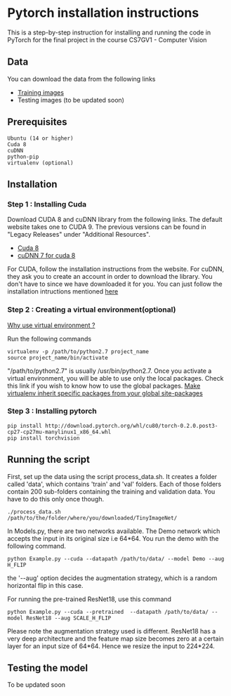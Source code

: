 # Pytorch installation instructions

This is a step-by-step instruction for installing and running the code in PyTorch for the final project in the course CS7GV1 - Computer Vision

## Data

You can download the data from the following links
* [Training images](http://cs231n.stanford.edu/tiny-imagenet-200.zip)
* Testing images (to be updated soon)

## Prerequisites

```
Ubuntu (14 or higher)
Cuda 8
cuDNN
python-pip
virtualenv (optional)
```
## Installation

### Step 1 : Installing Cuda
Download CUDA 8 and cuDNN library from the following links. The default website takes one to CUDA 9. The previous versions can be found in "Legacy Releases" under "Additional Resources".
* [Cuda 8](https://developer.nvidia.com/cuda-80-ga2-download-archive)
* [cuDNN 7 for cuda 8](https://drive.google.com/a/tcd.ie/file/d/1JNKUnIRbAnZ49wSiJgou4zz9CQiamR8J/view?usp=sharing)

For CUDA, follow the installation instructions from the website. For cuDNN, they ask you to create an account in order to download the library. You don't have to since we have downloaded it for you. You can just follow the installation intructions mentioned [here](http://docs.nvidia.com/deeplearning/sdk/cudnn-install/index.html)
### Step 2 : Creating a virtual environment(optional)
[Why use virtual environment ?](https://pythontips.com/2013/07/30/what-is-virtualenv/)

Run the following commands
```
virtualenv -p /path/to/python2.7 project_name
source project_name/bin/activate
```
"/path/to/python2.7" is usually /usr/bin/python2.7. 
Once you activate a virtual environment, you will be able to use only the local packages. Check this link if you wish to know how to use the global packages. 
[Make virtualenv inherit specific packages from your global site-packages
](https://stackoverflow.com/questions/12079607/make-virtualenv-inherit-specific-packages-from-your-global-site-packages)
### Step 3 : Installing pytorch
```
pip install http://download.pytorch.org/whl/cu80/torch-0.2.0.post3-cp27-cp27mu-manylinux1_x86_64.whl 
pip install torchvision
```
## Running the script
First, set up the data using the script process_data.sh. It creates a folder called 'data', which contains 'train' and 'val' folders. Each of those folders contain 200 sub-folders containing the training and validation data.  You have to do this only once though.
```
./process_data.sh /path/to/the/folder/where/you/downloaded/TinyImageNet/
```
In Models.py, there are two networks available. The Demo network which accepts the input in its original size i.e 64\*64. You run the demo with the following command.

```
python Example.py --cuda --datapath /path/to/data/ --model Demo --aug H_FLIP
```
the '--aug' option decides the augmentation strategy, which is a random horizontal flip in this case. 

For running the pre-trained ResNet18, use this command

```
python Example.py --cuda --pretrained  --datapath /path/to/data/ --model ResNet18 --aug SCALE_H_FLIP
```

Please note the augmentation strategy used is different. ResNet18 has a very deep architecture and the feature map size becomes zero at a certain layer for an input size of 64\*64. Hence we resize the input to 224\*224. 

## Testing the model

To be updated soon


